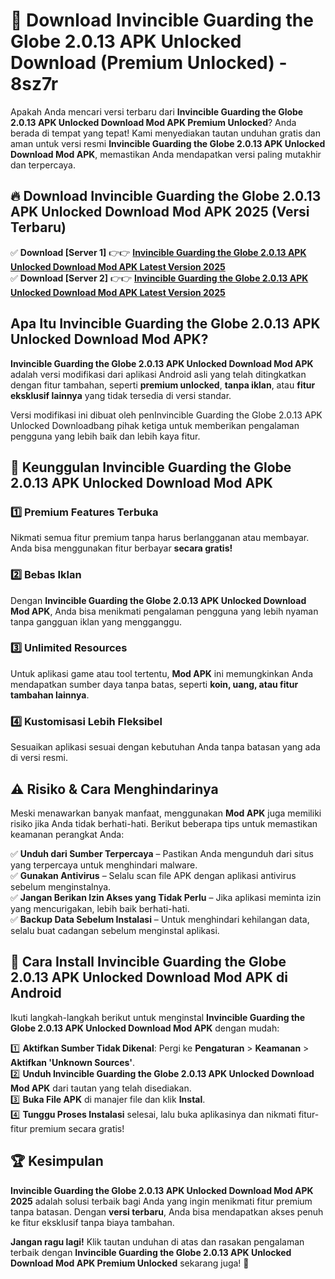 # 🎯 Download Invincible Guarding the Globe 2.0.13 APK Unlocked Download (Premium Unlocked) -  8sz7r

Apakah Anda mencari versi terbaru dari **Invincible Guarding the Globe 2.0.13 APK Unlocked Download Mod APK Premium Unlocked**? Anda berada di tempat yang tepat! Kami menyediakan tautan unduhan gratis dan aman untuk versi resmi **Invincible Guarding the Globe 2.0.13 APK Unlocked Download Mod APK**, memastikan Anda mendapatkan versi paling mutakhir dan terpercaya.

## 🔥 Download Invincible Guarding the Globe 2.0.13 APK Unlocked Download Mod APK 2025 (Versi Terbaru)

✅ **Download [Server 1]** 👉👉 [**Invincible Guarding the Globe 2.0.13 APK Unlocked Download Mod APK Latest Version 2025**](https://momento.my/?title=Invincible_Guarding_the_Globe_2.0.13_APK_Unlocked_Download)  
✅ **Download [Server 2]** 👉👉 [**Invincible Guarding the Globe 2.0.13 APK Unlocked Download Mod APK Latest Version 2025**](https://momento.my/?title=Invincible_Guarding_the_Globe_2.0.13_APK_Unlocked_Download)  

## Apa Itu Invincible Guarding the Globe 2.0.13 APK Unlocked Download Mod APK?

**Invincible Guarding the Globe 2.0.13 APK Unlocked Download Mod APK** adalah versi modifikasi dari aplikasi Android asli yang telah ditingkatkan dengan fitur tambahan, seperti **premium unlocked**, **tanpa iklan**, atau **fitur eksklusif lainnya** yang tidak tersedia di versi standar.

Versi modifikasi ini dibuat oleh penInvincible Guarding the Globe 2.0.13 APK Unlocked Downloadbang pihak ketiga untuk memberikan pengalaman pengguna yang lebih baik dan lebih kaya fitur.

## 🎯 Keunggulan Invincible Guarding the Globe 2.0.13 APK Unlocked Download Mod APK

### 1️⃣ Premium Features Terbuka
Nikmati semua fitur premium tanpa harus berlangganan atau membayar. Anda bisa menggunakan fitur berbayar **secara gratis!**

### 2️⃣ Bebas Iklan
Dengan **Invincible Guarding the Globe 2.0.13 APK Unlocked Download Mod APK**, Anda bisa menikmati pengalaman pengguna yang lebih nyaman tanpa gangguan iklan yang mengganggu.

### 3️⃣ Unlimited Resources
Untuk aplikasi game atau tool tertentu, **Mod APK** ini memungkinkan Anda mendapatkan sumber daya tanpa batas, seperti **koin, uang, atau fitur tambahan lainnya**.

### 4️⃣ Kustomisasi Lebih Fleksibel
Sesuaikan aplikasi sesuai dengan kebutuhan Anda tanpa batasan yang ada di versi resmi.

## ⚠️ Risiko & Cara Menghindarinya

Meski menawarkan banyak manfaat, menggunakan **Mod APK** juga memiliki risiko jika Anda tidak berhati-hati. Berikut beberapa tips untuk memastikan keamanan perangkat Anda:

✅ **Unduh dari Sumber Terpercaya** – Pastikan Anda mengunduh dari situs yang terpercaya untuk menghindari malware.  
✅ **Gunakan Antivirus** – Selalu scan file APK dengan aplikasi antivirus sebelum menginstalnya.  
✅ **Jangan Berikan Izin Akses yang Tidak Perlu** – Jika aplikasi meminta izin yang mencurigakan, lebih baik berhati-hati.  
✅ **Backup Data Sebelum Instalasi** – Untuk menghindari kehilangan data, selalu buat cadangan sebelum menginstal aplikasi.

## 📌 Cara Install Invincible Guarding the Globe 2.0.13 APK Unlocked Download Mod APK di Android

Ikuti langkah-langkah berikut untuk menginstal **Invincible Guarding the Globe 2.0.13 APK Unlocked Download Mod APK** dengan mudah:

1️⃣ **Aktifkan Sumber Tidak Dikenal**: Pergi ke **Pengaturan** > **Keamanan** > **Aktifkan 'Unknown Sources'**.  
2️⃣ **Unduh Invincible Guarding the Globe 2.0.13 APK Unlocked Download Mod APK** dari tautan yang telah disediakan.  
3️⃣ **Buka File APK** di manajer file dan klik **Instal**.  
4️⃣ **Tunggu Proses Instalasi** selesai, lalu buka aplikasinya dan nikmati fitur-fitur premium secara gratis!

## 🏆 Kesimpulan

**Invincible Guarding the Globe 2.0.13 APK Unlocked Download Mod APK 2025** adalah solusi terbaik bagi Anda yang ingin menikmati fitur premium tanpa batasan. Dengan **versi terbaru**, Anda bisa mendapatkan akses penuh ke fitur eksklusif tanpa biaya tambahan.

**Jangan ragu lagi!** Klik tautan unduhan di atas dan rasakan pengalaman terbaik dengan **Invincible Guarding the Globe 2.0.13 APK Unlocked Download Mod APK Premium Unlocked** sekarang juga! 🚀
